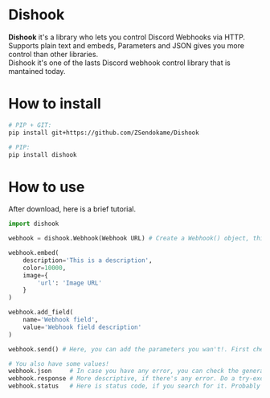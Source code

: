 # Dishook
**Dishook** it's a library who lets you control Discord Webhooks via HTTP.<br>
Supports plain text and embeds, Parameters and JSON gives you more control than other libraries.<br>
Dishook it's one of the lasts Discord webhook control library that is mantained today.

# How to install
``` Bash
# PIP + GIT:
pip install git+https://github.com/ZSendokame/Dishook

# PIP:
pip install dishook
```

# How to use
After download, here is a brief tutorial.<br>
```py
import dishook

webhook = dishook.Webhook(Webhook URL) # Create a Webhook() object, this class do all the work.

webhook.embed(
    description='This is a description',
    color=10000,
    image={
        'url': 'Image URL'
    }
)

webhook.add_field(
    name='Webhook field',
    value='Webhook field description'
)

webhook.send() # Here, you can add the parameters you wan't!. First check that they are valid.

# You also have some values!
webhook.json     # In case you have any error, you can check the generated JSON that the library sent.
webhook.response # More descriptive, if there's any error. Do a try-except and check discord's response.
webhook.status   # Here is status code, if you search for it. Probably you will get information
```